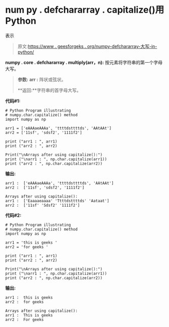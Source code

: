 # num py . defchararray . capitalize()用 Python

表示

> 原文:[https://www . geesforgeks . org/numpy-defchararray-大写-in-python/](https://www.geeksforgeeks.org/numpy-defchararray-capitalize-in-python/)

**numpy . core . defchararray . multiply(arr，n):** 按元素将字符串的第一个字母大写。

> **参数:**
> **arr :** 阵状或弦状。
> 
> **返回:**字符串的首字母大写。

**代码#1:**

```
# Python Program illustrating 
# numpy.char.capitalize() method 
import numpy as np 

arr1 = ['eAAAaeAAAa', 'ttttdsttttds', 'AAtAAt']
arr2 = ['11sf', 'sdsf2', '1111f2']

print ("arr1 : ", arr1)
print ("arr2 : ", arr2)

Print("\nArrays after using capitalize():")
print ("\narr1 : ", np.char.capitalize(arr1))
print ("arr2 : ", np.char.capitalize(arr2))
```

**输出:**

```
arr1 :  ['eAAAaeAAAa', 'ttttdsttttds', 'AAtAAt']
arr2 :  ['11sf', 'sdsf2', '1111f2']

Arrays after using capitalize():
arr1 :  ['Eaaaaeaaaa' 'Ttttdsttttds' 'Aataat']
arr2 :  ['11sf' 'Sdsf2' '1111f2']

```

**代码#2:**

```
# Python Program illustrating 
# numpy.char.capitalize() method 
import numpy as np 

arr1 = 'this is geeks '
arr2 = 'for geeks '

print ("arr1 : ", arr1)
print ("arr2 : ", arr2)

Print("\nArrays after using capitalize():")
print ("\narr1 : ", np.char.capitalize(arr1))
print ("arr2 : ", np.char.capitalize(arr2))
```

**输出:**

```
arr1 :  this is geeks 
arr2 :  for geeks 

Arrays after using capitalize():
arr1 :  This is geeks 
arr2 :  For geeks  

```